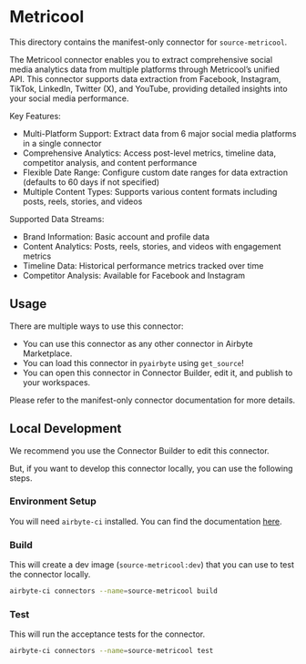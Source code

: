 # Metricool
This directory contains the manifest-only connector for `source-metricool`.

The Metricool connector enables you to extract comprehensive social media analytics data from multiple platforms through Metricool’s unified API. This connector supports data extraction from Facebook, Instagram, TikTok, LinkedIn, Twitter (X), and YouTube, providing detailed insights into your social media performance.

Key Features:
- Multi-Platform Support: Extract data from 6 major social media platforms in a single connector
- Comprehensive Analytics: Access post-level metrics, timeline data, competitor analysis, and content performance
- Flexible Date Range: Configure custom date ranges for data extraction (defaults to 60 days if not specified)
- Multiple Content Types: Supports various content formats including posts, reels, stories, and videos

Supported Data Streams:
- Brand Information: Basic account and profile data
- Content Analytics: Posts, reels, stories, and videos with engagement metrics
- Timeline Data: Historical performance metrics tracked over time
- Competitor Analysis: Available for Facebook and Instagram

## Usage
There are multiple ways to use this connector:
- You can use this connector as any other connector in Airbyte Marketplace.
- You can load this connector in `pyairbyte` using `get_source`!
- You can open this connector in Connector Builder, edit it, and publish to your workspaces.

Please refer to the manifest-only connector documentation for more details.

## Local Development
We recommend you use the Connector Builder to edit this connector.

But, if you want to develop this connector locally, you can use the following steps.

### Environment Setup
You will need `airbyte-ci` installed. You can find the documentation [here](airbyte-ci).

### Build
This will create a dev image (`source-metricool:dev`) that you can use to test the connector locally.
```bash
airbyte-ci connectors --name=source-metricool build
```

### Test
This will run the acceptance tests for the connector.
```bash
airbyte-ci connectors --name=source-metricool test
```

